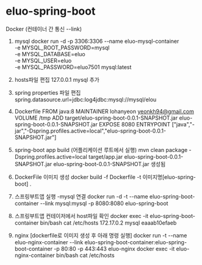 # eluo-spring-boot

Docker (컨테이너 간 통신 --link)


1. mysql 
docker run -d -p 3306:3306 --name eluo-mysql-container  \
-e MYSQL_ROOT_PASSWORD=mysql \
-e MYSQL_DATABASE=eluo \
-e MYSQL_USER=eluo \
-e MYSQL_PASSWORD=eluo7501 mysql:latest


2. hosts파일 편집
127.0.0.1   mysql 추가


3. spring properties 파일 편집
spring.datasource.url=jdbc:log4jdbc:mysql://mysql/elou


4. Dockerfile
FROM java:8
MAINTAINER lohanyeon <yeonkh94@gmail.com>
VOLUME /tmp
ADD target/eluo-spring-boot-0.0.1-SNAPSHOT.jar eluo-spring-boot-0.0.1-SNAPSHOT.jar
EXPOSE 8080
ENTRYPOINT ["java","-jar","-Dspring.profiles.active=local","eluo-spring-boot-0.0.1-SNAPSHOT.jar"]


5. spring-boot app build (어플리케이션 루트에서 실행)
mvn clean package -Dspring.profiles.active=local
target/app.jar eluo-spring-boot-0.0.1-SNAPSHOT.jar eluo-spring-boot-0.0.1-SNAPSHOT.jar 생성됨


6. DockerFile 이미지 생성
docker build -f Dockerfile -t 이미지명[eluo-spring-boot] .


7. 스프링부트앱 실행 -mysql 연결
docker run -d -t --name eluo-spring-boot-container
--link mysql:mysql -p 8080:8080 eluo-spring-boot 


8. 스프링부트앱 컨테이저에서 host파일 확인
            docker exec -it eluo-spring-boot-container bin/bash
            cat /etc/hosts
            172.17.0.2      mysql eaaab10efaeb
            
            
9. nginx [dockerfile로 이미지 생성 후 아래 명령 실행]
docker run -t --name eluo-nginx-container --link eluo-spring-boot-container:eluo-spring-boot-container -p 80:80 -p 443:443 eluo-nginx
docker exec -it eluo-nginx-container bin/bash
cat /etc/hosts
